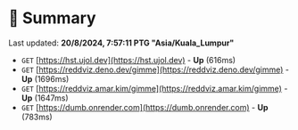 # 📖 Summary
Last updated: **20/8/2024, 7:57:11 PTG "Asia/Kuala_Lumpur"**

- `GET` [https://hst.ujol.dev](https://hst.ujol.dev) - **Up** (616ms)
- `GET` [https://reddviz.deno.dev/gimme](https://reddviz.deno.dev/gimme) - **Up** (1696ms)
- `GET` [https://reddviz.amar.kim/gimme](https://reddviz.amar.kim/gimme) - **Up** (1647ms)
- `GET` [https://dumb.onrender.com](https://dumb.onrender.com) - **Up** (783ms)
